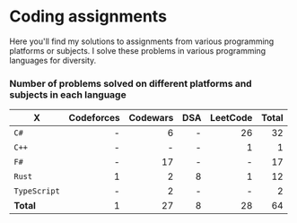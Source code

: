 # Coding assignments

Here you'll find my solutions to assignments from various programming platforms or subjects.
I solve these problems in various programming languages for diversity.

### Number of problems solved on different platforms and subjects in each language

| X | Codeforces | Codewars | DSA | LeetCode | Total |
| - |  -: | -: | -: | -: | -: |
| `C#` | - | 6 | - | 26 | 32
| `C++` | - | - | - | 1 | 1
| `F#` | - | 17 | - | - | 17
| `Rust` | 1 | 2 | 8 | 1 | 12
| `TypeScript` | - | 2 | - | - | 2
| **Total** | 1 | 27 | 8 | 28 | 64 |